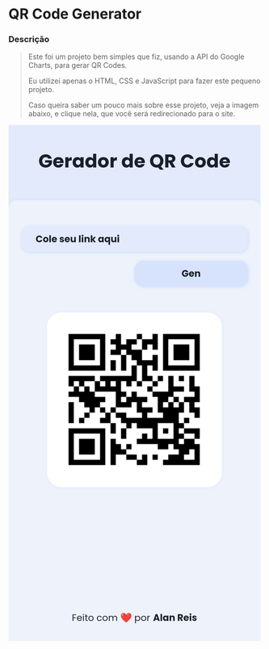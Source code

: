 # QR Code Generator

### Descrição
> Este foi um projeto bem simples que fiz, usando a API do Google Charts, para gerar QR Codes.
>
> Eu utilizei apenas o HTML, CSS e JavaScript para fazer este pequeno projeto.
>
> Caso queira saber um pouco mais sobre esse projeto, veja a imagem abaixo, e clique nela, que você será redirecionado para o site.

[![](imageDemo.png)](https://hoyasumii.github.io/QR-Code-Generator/)
